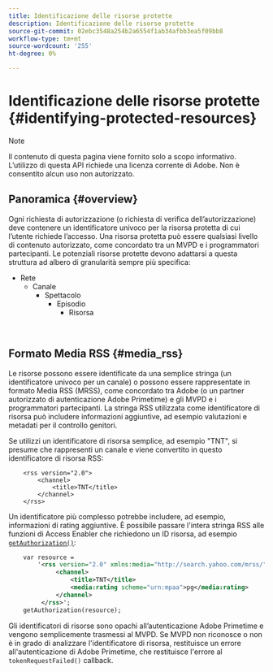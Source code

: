 ```yaml
---
title: Identificazione delle risorse protette
description: Identificazione delle risorse protette
source-git-commit: 02ebc3548a254b2a6554f1ab34afbb3ea5f09bb8
workflow-type: tm+mt
source-wordcount: '255'
ht-degree: 0%

---
```


# Identificazione delle risorse protette {#identifying-protected-resources}

>[!NOTE]
>
>Il contenuto di questa pagina viene fornito solo a scopo informativo. L’utilizzo di questa API richiede una licenza corrente di Adobe. Non è consentito alcun uso non autorizzato.

## Panoramica {#overview}

Ogni richiesta di autorizzazione (o richiesta di verifica dell’autorizzazione) deve contenere un identificatore univoco per la risorsa protetta di cui l’utente richiede l’accesso. Una risorsa protetta può essere qualsiasi livello di contenuto autorizzato, come concordato tra un MVPD e i programmatori partecipanti. Le potenziali risorse protette devono adattarsi a questa struttura ad albero di granularità sempre più specifica:

- Rete
   - Canale
      - Spettacolo
         - Episodio
            - Risorsa

</br>

## Formato Media RSS {#media_rss}

Le risorse possono essere identificate da una semplice stringa (un identificatore univoco per un canale) o possono essere rappresentate in formato Media RSS (MRSS), come concordato tra Adobe (o un partner autorizzato di autenticazione Adobe Primetime) e gli MVPD e i programmatori partecipanti. La stringa RSS utilizzata come identificatore di risorsa può includere informazioni aggiuntive, ad esempio valutazioni e metadati per il controllo genitori.


Se utilizzi un identificatore di risorsa semplice, ad esempio &quot;TNT&quot;, si presume che rappresenti un canale e viene convertito in questo identificatore di risorsa RSS:

```RSS
    <rss version="2.0"> 
        <channel>
            <title>TNT</title>
        </channel>
    </rss>
```


Un identificatore più complesso potrebbe includere, ad esempio, informazioni di rating aggiuntive. È possibile passare l&#39;intera stringa RSS alle funzioni di Access Enabler che richiedono un ID risorsa, ad esempio [`getAuthorization()`](/help/authentication/rest-api-reference.md):

```rss
    var resource = 
        '<rss version="2.0" xmlns:media="http://search.yahoo.com/mrss/"> 
             <channel>
                 <title>TNT</title>
                 <media:rating scheme="urn:mpaa">pg</media:rating>
             </channel>
         </rss>'; 
    getAuthorization(resource);
```

Gli identificatori di risorse sono opachi all’autenticazione Adobe Primetime e vengono semplicemente trasmessi al MVPD. Se MVPD non riconosce o non è in grado di analizzare l&#39;identificatore di risorsa, restituisce un errore all&#39;autenticazione di Adobe Primetime, che restituisce l&#39;errore al `tokenRequestFailed()` callback.

<!--
## Related Information {#related}

-  User Metadata
-  Preflight Authorization
-->
